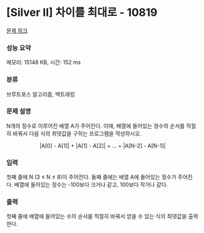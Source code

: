 # [Silver II] 차이를 최대로 - 10819 

[문제 링크](https://www.acmicpc.net/problem/10819) 

### 성능 요약

메모리: 15148 KB, 시간: 152 ms

### 분류

브루트포스 알고리즘, 백트래킹

### 문제 설명

<p>N개의 정수로 이루어진 배열 A가 주어진다. 이때, 배열에 들어있는 정수의 순서를 적절히 바꿔서 다음 식의 최댓값을 구하는 프로그램을 작성하시오.</p>

<p style="text-align:center">|A[0] - A[1]| + |A[1] - A[2]| + ... + |A[N-2] - A[N-1]|</p>

### 입력 

 <p>첫째 줄에 N (3 ≤ N ≤ 8)이 주어진다. 둘째 줄에는 배열 A에 들어있는 정수가 주어진다. 배열에 들어있는 정수는 -100보다 크거나 같고, 100보다 작거나 같다.</p>

### 출력 

 <p>첫째 줄에 배열에 들어있는 수의 순서를 적절히 바꿔서 얻을 수 있는 식의 최댓값을 출력한다.</p>

